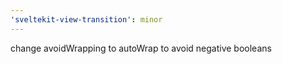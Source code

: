 ```yaml
---
'sveltekit-view-transition': minor
---
```


change avoidWrapping to autoWrap to avoid negative booleans
